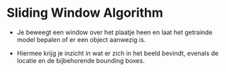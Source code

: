 # Sliding Window Algorithm

- Je beweegt een window over het plaatje heen en laat het getrainde model bepalen of er een object aanwezig is.
  
- Hiermee krijg je inzicht in wat er zich in het beeld bevindt, evenals de locatie en de bijbehorende bounding boxes.